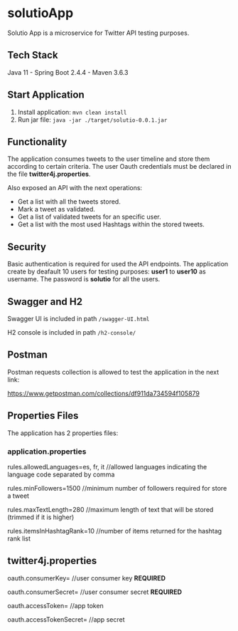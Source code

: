 # solutioApp
Solutio App is a microservice for Twitter API testing purposes. 

## Tech Stack
Java 11 - Spring Boot 2.4.4 - Maven 3.6.3

## Start Application
1. Install application: ```mvn clean install```
2. Run jar file: ```java -jar ./target/solutio-0.0.1.jar```

## Functionality
The application consumes tweets to the user timeline and store them according to certain criteria.
The user Oauth credentials must be declared in the file **twitter4j.properties**.

Also exposed an API with the next operations:
* Get a list with all the tweets stored.
* Mark a tweet as validated.
* Get a list of validated tweets for an specific user.
* Get a list with the most used Hashtags within the stored tweets.

## Security
Basic authentication is required for used the API endpoints.
The application create by deafault 10 users for testing purposes: **user1** to **user10** as username.
The password is **solutio** for all the users.

## Swagger and H2
Swagger UI is included in path ```/swagger-UI.html```

H2 console is included in path ```/h2-console/```

## Postman
Postman requests collection is allowed to test the application in the next link:

https://www.getpostman.com/collections/df911da734594f105879

## Properties Files
The application has 2 properties files:
### application.properties
rules.allowedLanguages=es, fr, it //allowed languages indicating the language code separated by comma

rules.minFollowers=1500 //minimum number of followers required for store a tweet

rules.maxTextLength=280 //maximum length of text that will be stored (trimmed if it is higher)

rules.itemsInHashtagRank=10 //number of items returned for the hashtag rank list
## twitter4j.properties
oauth.consumerKey= //user consumer key **REQUIRED**

oauth.consumerSecret= //user consumer secret **REQUIRED**

oauth.accessToken= //app token 

oauth.accessTokenSecret= //app secret
